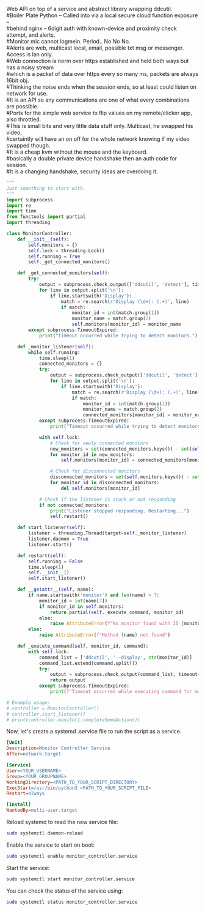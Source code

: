 Web API on top of a service and abstract library wrapping ddcutil.  
#Boiler Plate Python – Called into via a local secure cloud function exposure –  
#behind nginx – 6digit auth with known-device and proximity check attempt, and alerts.   
#Monitor mic cannot logmein. Period.. No No No.   
#Alerts are web, multicast local, email, possible txt msg or messenger. Access is lan only.   
#Web connection is norm over https established and held both ways but has a noisy stream    
#which is a packet of data over https every so many ms, packets are always 16bit obj.   
#Thinking the noise ends when the session ends, so at least could listen on network for use.   
#It is an API so any communications are one of what every combinations are possible.  
#Ports for the simple web service to flip values on my remote/clicker app, also throttled.  
#This is small bits and very little data stuff only. Multicast, he swapped his video,  
#certaintly will have an on off for the whole network knowing if my video swapped though.  
#It is a cheap kvm without the mouse and the keyboard.  
#basically a double private device handshake then an auth code for session.  
#It is a changing handshake, security ideas are overdoing it.

```python
"""
Just something to start with.
"""
import subprocess
import re
import time
from functools import partial
import threading

class MonitorController:
    def __init__(self):
        self.monitors = {}
        self.lock = threading.Lock()
        self.running = True
        self._get_connected_monitors()

    def _get_connected_monitors(self):
        try:
            output = subprocess.check_output(['ddcutil', 'detect'], timeout=10).decode('utf-8')
            for line in output.split('\n'):
                if line.startswith('Display'):
                    match = re.search(r'Display (\d+): (.+)', line)
                    if match:
                        monitor_id = int(match.group(1))
                        monitor_name = match.group(2)
                        self.monitors[monitor_id] = monitor_name
        except subprocess.TimeoutExpired:
            print("Timeout occurred while trying to detect monitors.")

    def _monitor_listener(self):
        while self.running:
            time.sleep(1)
            connected_monitors = {}
            try:
                output = subprocess.check_output(['ddcutil', 'detect'], timeout=10).decode('utf-8')
                for line in output.split('\n'):
                    if line.startswith('Display'):
                        match = re.search(r'Display (\d+): (.+)', line)
                        if match:
                            monitor_id = int(match.group(1))
                            monitor_name = match.group(2)
                            connected_monitors[monitor_id] = monitor_name
            except subprocess.TimeoutExpired:
                print("Timeout occurred while trying to detect monitors.")

            with self.lock:
                # Check for newly connected monitors
                new_monitors = set(connected_monitors.keys()) - set(self.monitors.keys())
                for monitor_id in new_monitors:
                    self.monitors[monitor_id] = connected_monitors[monitor_id]

                # Check for disconnected monitors
                disconnected_monitors = set(self.monitors.keys()) - set(connected_monitors.keys())
                for monitor_id in disconnected_monitors:
                    del self.monitors[monitor_id]

            # Check if the listener is stuck or not responding
            if not connected_monitors:
                print("Listener stopped responding. Restarting...")
                self.restart()

    def start_listener(self):
        listener = threading.Thread(target=self._monitor_listener)
        listener.daemon = True
        listener.start()

    def restart(self):
        self.running = False
        time.sleep(1)
        self.__init__()
        self.start_listener()

    def __getattr__(self, name):
        if name.startswith('monitor') and len(name) > 7:
            monitor_id = int(name[7])
            if monitor_id in self.monitors:
                return partial(self._execute_command, monitor_id)
            else:
                raise AttributeError(f"No monitor found with ID {monitor_id}")
        else:
            raise AttributeError(f"Method {name} not found")

    def _execute_command(self, monitor_id, command):
        with self.lock:
            command_list = ['ddcutil', '--display', str(monitor_id)]
            command_list.extend(command.split())
            try:
                output = subprocess.check_output(command_list, timeout=10).decode('utf-8')
                return output
            except subprocess.TimeoutExpired:
                print(f"Timeout occurred while executing command for monitor {monitor_id}.")

# Example usage:
# controller = MonitorController()
# controller.start_listener()
# print(controller.monitor1.completeSomeAction())
```

Now, let's create a systemd .service file to run the script as a service.  
```ini
[Unit]
Description=Monitor Controller Service
After=network.target

[Service]
User=<YOUR_USERNAME>
Group=<YOUR_GROUPNAME>
WorkingDirectory=<PATH_TO_YOUR_SCRIPT_DIRECTORY>
ExecStart=/usr/bin/python3 <PATH_TO_YOUR_SCRIPT_FILE>
Restart=always

[Install]
WantedBy=multi-user.target
```
Reload systemd to read the new service file:
```bash
sudo systemctl daemon-reload
```
Enable the service to start on boot:
```bash
sudo systemctl enable monitor_controller.service
```
Start the service:
```bash
sudo systemctl start monitor_controller.service
```
You can check the status of the service using:
```bash
sudo systemctl status monitor_controller.service
```
